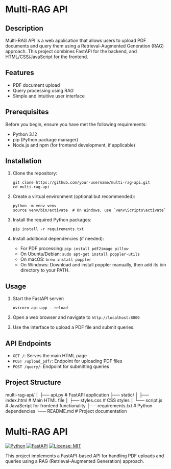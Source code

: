 # Multi-RAG API

## Description

Multi-RAG API is a web application that allows users to upload PDF documents and query them using a Retrieval-Augmented Generation (RAG) approach. This project combines FastAPI for the backend, and HTML/CSS/JavaScript for the frontend.

## Features

- PDF document upload
- Query processing using RAG
- Simple and intuitive user interface

## Prerequisites

Before you begin, ensure you have met the following requirements:

- Python 3.12
- pip (Python package manager)
- Node.js and npm (for frontend development, if applicable)

## Installation

1. Clone the repository:
   ```
   git clone https://github.com/your-username/multi-rag-api.git
   cd multi-rag-api
   ```

2. Create a virtual environment (optional but recommended):
   ```
   python -m venv venv
   source venv/bin/activate  # On Windows, use `venv\Scripts\activate`
   ```

3. Install the required Python packages:
   ```
   pip install -r requirements.txt
   ```

4. Install additional dependencies (if needed):
   - For PDF processing: `pip install pdf2image pillow`
   - On Ubuntu/Debian: `sudo apt-get install poppler-utils`
   - On macOS: `brew install poppler`
   - On Windows: Download and install poppler manually, then add its bin directory to your PATH.

## Usage

1. Start the FastAPI server:
   ```
   uvicorn api:app --reload
   ```

2. Open a web browser and navigate to `http://localhost:8000`

3. Use the interface to upload a PDF file and submit queries.

## API Endpoints

- `GET /`: Serves the main HTML page
- `POST /upload_pdf/`: Endpoint for uploading PDF files
- `POST /query/`: Endpoint for submitting queries

## Project Structure

multi-rag-api/
│
├── api.py # FastAPI application
├── static/
│ ├── index.html # Main HTML file
│ ├── styles.css # CSS styles
│ └── script.js # JavaScript for frontend functionality
├── requirements.txt # Python dependencies
└── README.md # Project documentation

# Multi-RAG API

[![Python](https://img.shields.io/badge/python-3.7%20%7C%203.8%20%7C%203.9-blue)](https://www.python.org/downloads/)
[![FastAPI](https://img.shields.io/badge/FastAPI-0.68.0-green)](https://fastapi.tiangolo.com/)
[![License: MIT](https://img.shields.io/badge/License-MIT-yellow.svg)](https://opensource.org/licenses/MIT)

This project implements a FastAPI-based API for handling PDF uploads and queries using a RAG (Retrieval-Augmented Generation) approach.
